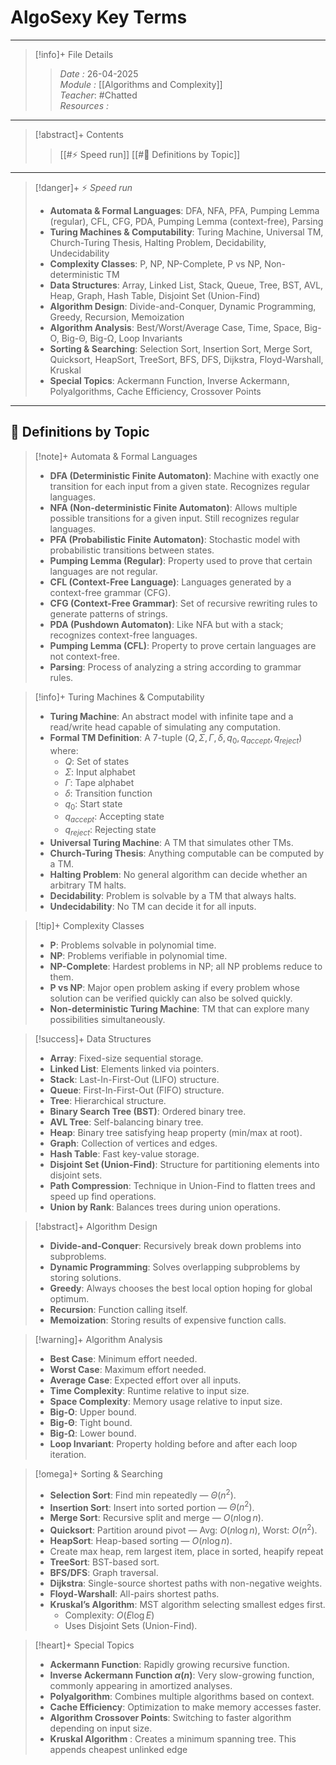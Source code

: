 # AlgoSexy Key Terms
---
> [!info]+ File Details
> > *Date :*  26-04-2025  
> > *Module :* [[Algorithms and Complexity]]  
> > *Teacher*: #Chatted  
> > *Resources :*  

---
> [!abstract]+ Contents
> > [[#⚡ Speed run]]
> > [[#🧮 Definitions by Topic]]

---
> [!danger]+ ⚡ *Speed run*
> - **Automata & Formal Languages**: DFA, NFA, PFA, Pumping Lemma (regular), CFL, CFG, PDA, Pumping Lemma (context-free), Parsing  
> - **Turing Machines & Computability**: Turing Machine, Universal TM, Church-Turing Thesis, Halting Problem, Decidability, Undecidability  
> - **Complexity Classes**: P, NP, NP-Complete, P vs NP, Non-deterministic TM  
> - **Data Structures**: Array, Linked List, Stack, Queue, Tree, BST, AVL, Heap, Graph, Hash Table, Disjoint Set (Union-Find)  
> - **Algorithm Design**: Divide-and-Conquer, Dynamic Programming, Greedy, Recursion, Memoization  
> - **Algorithm Analysis**: Best/Worst/Average Case, Time, Space, Big-O, Big-Θ, Big-Ω, Loop Invariants  
> - **Sorting & Searching**: Selection Sort, Insertion Sort, Merge Sort, Quicksort, HeapSort, TreeSort, BFS, DFS, Dijkstra, Floyd-Warshall, Kruskal  
> - **Special Topics**: Ackermann Function, Inverse Ackermann, Polyalgorithms, Cache Efficiency, Crossover Points

---
## 🧮 Definitions by Topic

> [!note]+ Automata & Formal Languages
> - **DFA (Deterministic Finite Automaton)**: Machine with exactly one transition for each input from a given state. Recognizes regular languages.
> - **NFA (Non-deterministic Finite Automaton)**: Allows multiple possible transitions for a given input. Still recognizes regular languages.
> - **PFA (Probabilistic Finite Automaton)**: Stochastic model with probabilistic transitions between states.
> - **Pumping Lemma (Regular)**: Property used to prove that certain languages are not regular.
> - **CFL (Context-Free Language)**: Languages generated by a context-free grammar (CFG).
> - **CFG (Context-Free Grammar)**: Set of recursive rewriting rules to generate patterns of strings.
> - **PDA (Pushdown Automaton)**: Like NFA but with a stack; recognizes context-free languages.
> - **Pumping Lemma (CFL)**: Property to prove certain languages are not context-free.
> - **Parsing**: Process of analyzing a string according to grammar rules.

> [!info]+ Turing Machines & Computability
> - **Turing Machine**: An abstract model with infinite tape and a read/write head capable of simulating any computation.
> - **Formal TM Definition**: A 7-tuple $(Q, \Sigma, \Gamma, \delta, q_0, q_{accept}, q_{reject})$ where:
>     - $Q$: Set of states
>     - $\Sigma$: Input alphabet
>     - $\Gamma$: Tape alphabet
>     - $\delta$: Transition function
>     - $q_0$: Start state
>     - $q_{accept}$: Accepting state
>     - $q_{reject}$: Rejecting state
> - **Universal Turing Machine**: A TM that simulates other TMs.
> - **Church-Turing Thesis**: Anything computable can be computed by a TM.
> - **Halting Problem**: No general algorithm can decide whether an arbitrary TM halts.
> - **Decidability**: Problem is solvable by a TM that always halts.
> - **Undecidability**: No TM can decide it for all inputs.

> [!tip]+ Complexity Classes
> - **P**: Problems solvable in polynomial time.
> - **NP**: Problems verifiable in polynomial time.
> - **NP-Complete**: Hardest problems in NP; all NP problems reduce to them.
> - **P vs NP**: Major open problem asking if every problem whose solution can be verified quickly can also be solved quickly.
> - **Non-deterministic Turing Machine**: TM that can explore many possibilities simultaneously.

> [!success]+ Data Structures
> - **Array**: Fixed-size sequential storage.
> - **Linked List**: Elements linked via pointers.
> - **Stack**: Last-In-First-Out (LIFO) structure.
> - **Queue**: First-In-First-Out (FIFO) structure.
> - **Tree**: Hierarchical structure.
> - **Binary Search Tree (BST)**: Ordered binary tree.
> - **AVL Tree**: Self-balancing binary tree.
> - **Heap**: Binary tree satisfying heap property (min/max at root).
> - **Graph**: Collection of vertices and edges.
> - **Hash Table**: Fast key-value storage.
> - **Disjoint Set (Union-Find)**: Structure for partitioning elements into disjoint sets.
> - **Path Compression**: Technique in Union-Find to flatten trees and speed up find operations.
> - **Union by Rank**: Balances trees during union operations.

> [!abstract]+ Algorithm Design
> - **Divide-and-Conquer**: Recursively break down problems into subproblems.
> - **Dynamic Programming**: Solves overlapping subproblems by storing solutions.
> - **Greedy**: Always chooses the best local option hoping for global optimum.
> - **Recursion**: Function calling itself.
> - **Memoization**: Storing results of expensive function calls.

> [!warning]+ Algorithm Analysis
> - **Best Case**: Minimum effort needed.
> - **Worst Case**: Maximum effort needed.
> - **Average Case**: Expected effort over all inputs.
> - **Time Complexity**: Runtime relative to input size.
> - **Space Complexity**: Memory usage relative to input size.
> - **Big-O**: Upper bound.
> - **Big-Θ**: Tight bound.
> - **Big-Ω**: Lower bound.
> - **Loop Invariant**: Property holding before and after each loop iteration.

> [!omega]+ Sorting & Searching
> - **Selection Sort**: Find min repeatedly — $\Theta(n^2)$.
> - **Insertion Sort**: Insert into sorted portion — $\Theta(n^2)$.
> - **Merge Sort**: Recursive split and merge — $O(n \log n)$.
> - **Quicksort**: Partition around pivot — Avg: $O(n \log n)$, Worst: $O(n^2)$.
> - **HeapSort**: Heap-based sorting — $O(n \log n)$.
> - Create max heap, rem largest item, place in sorted, heapify repeat
> - **TreeSort**: BST-based sort.
> - **BFS/DFS**: Graph traversal.
> - **Dijkstra**: Single-source shortest paths with non-negative weights.
> - **Floyd-Warshall**: All-pairs shortest paths.
> - **Kruskal’s Algorithm**: MST algorithm selecting smallest edges first.  
>     - Complexity: $O(E \log E)$
>     - Uses Disjoint Sets (Union-Find).

> [!heart]+ Special Topics
> - **Ackermann Function**: Rapidly growing recursive function. 
> - **Inverse Ackermann Function $\alpha(n)$**: Very slow-growing function, commonly appearing in amortized analyses.
> - **Polyalgorithm**: Combines multiple algorithms based on context.
> - **Cache Efficiency**: Optimization to make memory accesses faster.
> - **Algorithm Crossover Points**: Switching to faster algorithm depending on input size.
> - **Kruskal Algorithm** : Creates a minimum spanning tree. This appends cheapest unlinked edge

